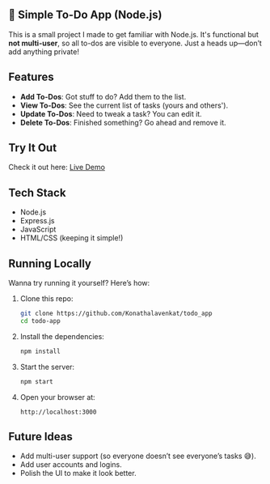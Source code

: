 
## 📝 Simple To-Do App (Node.js)

This is a small project I made to get familiar with Node.js. It's functional but **not multi-user**, so all to-dos are visible to everyone. Just a heads up—don’t add anything private!

## Features
- **Add To-Dos**: Got stuff to do? Add them to the list.
- **View To-Dos**: See the current list of tasks (yours and others').
- **Update To-Dos**: Need to tweak a task? You can edit it.
- **Delete To-Dos**: Finished something? Go ahead and remove it.

## Try It Out
Check it out here: [Live Demo](https://todo-app-f53g.onrender.com/)

## Tech Stack
- Node.js
- Express.js
- JavaScript
- HTML/CSS (keeping it simple!)

## Running Locally
Wanna try running it yourself? Here’s how:

1. Clone this repo:
   ```bash
   git clone https://github.com/Konathalavenkat/todo_app
   cd todo-app
   ```
2. Install the dependencies:
   ```bash
   npm install
   ```
3. Start the server:
   ```bash
   npm start
   ```
4. Open your browser at:
   ```
   http://localhost:3000
   ```

## Future Ideas
- Add multi-user support (so everyone doesn’t see everyone’s tasks 😅).
- Add user accounts and logins.
- Polish the UI to make it look better.
